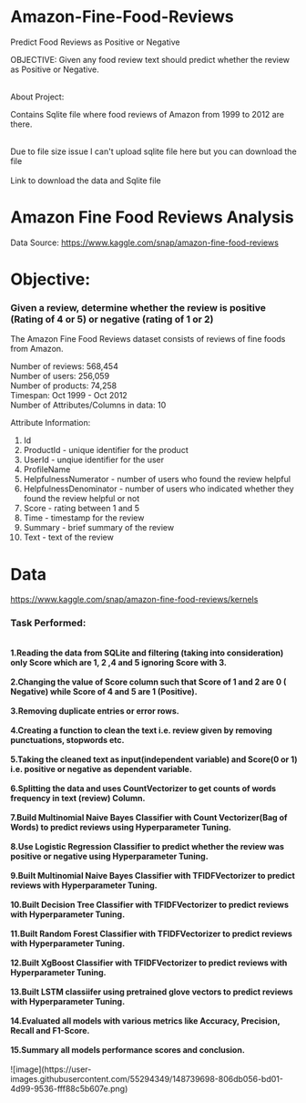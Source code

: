 # Amazon-Fine-Food-Reviews
Predict Food Reviews as Positive or Negative 

OBJECTIVE: Given any food review text should predict whether the review as Positive or Negative.

<br>About Project: </br>

Contains Sqlite file where food reviews of Amazon from 1999 to 2012 are there.

<br> Due to file size issue I can't upload sqlite file here but you can download the file <br>
<br> Link to download the data and Sqlite file </br>

# Amazon Fine Food Reviews Analysis


Data Source: https://www.kaggle.com/snap/amazon-fine-food-reviews <br>


# Objective:
### Given a review, determine whether the review is positive (Rating of 4 or 5) or negative (rating of 1 or 2)

The Amazon Fine Food Reviews dataset consists of reviews of fine foods from Amazon.<br>

Number of reviews: 568,454<br>
Number of users: 256,059<br>
Number of products: 74,258<br>
Timespan: Oct 1999 - Oct 2012<br>
Number of Attributes/Columns in data: 10 

Attribute Information:

1. Id
2. ProductId - unique identifier for the product
3. UserId - unqiue identifier for the user
4. ProfileName
5. HelpfulnessNumerator - number of users who found the review helpful
6. HelpfulnessDenominator - number of users who indicated whether they found the review helpful or not
7. Score - rating between 1 and 5
8. Time - timestamp for the review
9. Summary - brief summary of the review
10. Text - text of the review

</b>

# Data
https://www.kaggle.com/snap/amazon-fine-food-reviews/kernels

### Task Performed: 

<br>
<b>1.Reading the data from SQLite and filtering (taking into consideration) only Score which are 1, 2 ,4 and 5 ignoring Score with 3.</b></br>
<br><b>2.Changing the value of Score column such that Score of 1 and 2 are 0 ( Negative) while Score of 4 and 5 are 1 (Positive).</b></br>
<br><b>3.Removing duplicate entries or error rows.</b></br>
<br><b>4.Creating a function to clean the text i.e. review given by removing punctuations, stopwords etc.</b></br>
<br><b>5.Taking the cleaned text as input(independent variable) and Score(0 or 1) i.e. positive or negative as dependent variable.</b></br>
<br><b>6.Splitting the data and uses CountVectorizer to get counts of words frequency in text (review) Column.</b></br>
<br><b>7.Build Multinomial Naive Bayes Classifier with Count Vectorizer(Bag of Words) to predict reviews using Hyperparameter Tuning.</b></br>
<br><b>8.Use Logistic Regression Classifier to predict whether the review was positive or negative using Hyperparameter Tuning.</b></br>
<br><b>9.Built Multinomial Naive Bayes Classifier with TFIDFVectorizer to predict reviews with Hyperparameter Tuning.</b></br>
<br><b>10.Built Decision Tree Classifier with TFIDFVectorizer to predict reviews with Hyperparameter Tuning.</b></br>
<br><b>11.Built Random Forest Classifier with TFIDFVectorizer to predict reviews with Hyperparameter Tuning.</b></br>
<br><b>12.Built XgBoost Classifier with TFIDFVectorizer to predict reviews with Hyperparameter Tuning.</b></br>
<br><b>13.Built LSTM classiifer using pretrained glove vectors to predict reviews with Hyperparameter Tuning.</b></br>
<br><b>14.Evaluated all models with various metrics like Accuracy, Precision, Recall and F1-Score.</b></br>
<br><b>15.Summary all models performance scores and conclusion.</b></br>
<br>![image](https://user-images.githubusercontent.com/55294349/148739698-806db056-bd01-4d99-9536-fff88c5b607e.png)</br>




